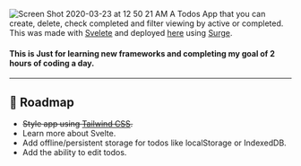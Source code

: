 ![Screen Shot 2020-03-23 at 12 50 21 AM](https://user-images.githubusercontent.com/17464319/77293845-626b7c80-6ca0-11ea-9b7f-6459d4add3af.png)
A Todos App that you can create, delete, check completed and filter viewing by active or completed. This was made with [Svelete](https://svelte.dev/) and deployed [here](https://svelete-todo-app.surge.sh/) using [Surge](https://surge.sh/).

#### This is Just for learning new frameworks and completing my goal of 2 hours of coding a day.
_____
## 🔧 Roadmap
- ~~Style app using [Tailwind CSS](https://tailwindcss.com/).~~
- Learn more about Svelte.
- Add offline/persistent storage for todos like localStorage or IndexedDB.
- Add the ability to edit todos.

